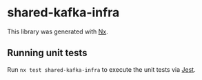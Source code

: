 # shared-kafka-infra

This library was generated with [Nx](https://nx.dev).


## Running unit tests

Run `nx test shared-kafka-infra` to execute the unit tests via [Jest](https://jestjs.io).


